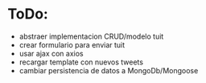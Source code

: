# ToDo:
- abstraer implementacion CRUD/modelo tuit
- crear formulario para enviar tuit
 - usar ajax con axios
 - recargar template con nuevos tweets
- cambiar persistencia de datos a MongoDb/Mongoose
